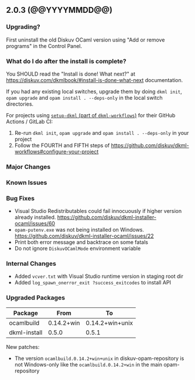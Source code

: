 ## 2.0.3 (@@YYYYMMDD@@)

### Upgrading?

First uninstall the old Diskuv OCaml version using "Add or remove programs" in the Control Panel.

### What do I do after the install is complete?

You SHOULD read the "Install is done! What next?" at <https://diskuv.com/dkmlbook/#install-is-done-what-next> documentation.

If you had any existing local switches, upgrade them by doing `dkml init`, `opam upgrade` and `opam install . --deps-only` in the local switch directories.

For projects using [`setup-dkml` (part of  `dkml-workflows`)](https://github.com/diskuv/dkml-workflows#dkml-workflows)
for their GitHub Actions / GitLab CI:

1. Re-run `dkml init`, `opam upgrade` and `opam install . --deps-only` in your project
2. Follow the FOURTH and FIFTH steps of <https://github.com/diskuv/dkml-workflows#configure-your-project>

### Major Changes

### Known Issues

### Bug Fixes

* Visual Studio Redistributables could fail innocuously if higher version already
  installed. <https://github.com/diskuv/dkml-installer-ocaml/issues/60>
* `opam-putenv.exe` was not being installed on Windows. <https://github.com/diskuv/dkml-installer-ocaml/issues/22>
* Print both error message and backtrace on some fatals
* Do not ignore `DiskuvOCamlMode` environment variable

### Internal Changes

* Added `vcver.txt` with Visual Studio runtime version in staging root dir
* Added `log_spawn_onerror_exit ?success_exitcodes` to install API

### Upgraded Packages

| Package      | From       | To              |
| ------------ | ---------- | --------------- |
| ocamlbuild   | 0.14.2+win | 0.14.2+win+unix |
| dkml-install | 0.5.0      | 0.5.1           |

New patches:

* The version `ocamlbuild.0.14.2+win+unix` in diskuv-opam-repository is not
  Windows-only like the `ocamlbuild.0.14.2+win` in the main opam-repository
